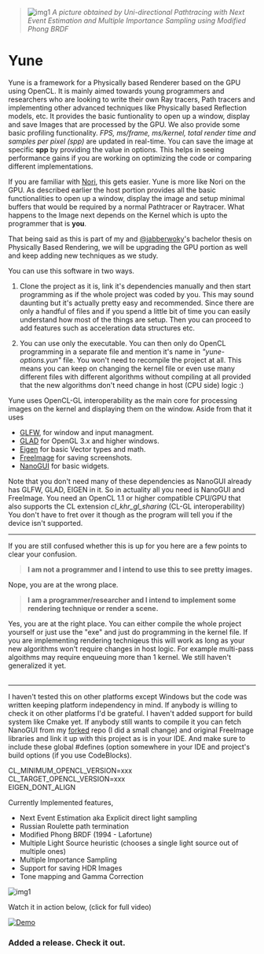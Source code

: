 >![img1](https://raw.githubusercontent.com/gallickgunner/Yune/Pictures/hdr.jpg)
>*A picture obtained by Uni-directional Pathtracing with Next Event Estimation and Multiple Importance Sampling using Modified Phong BRDF*

# Yune

Yune is a framework for a Physically based Renderer based on the GPU using OpenCL. It is mainly aimed towards young programmers and researchers who are looking to write their own Ray tracers, Path tracers and implementing other advanced techniques like Physically based Reflection models, etc. It provides the basic funtionality to open up a window, display and save Images that are processed by the GPU. We also provide some basic profiling functionality. *FPS, ms/frame, ms/kernel, total render time and samples per pixel (spp)* are updated in real-time. You can save the image at specific **spp** by providing the value in options. This helps in seeing performance gains if you are working on optimizing the code or comparing different implementations.

If you are familiar with [Nori](https://github.com/wjakob/nori), this gets easier. Yune is more like Nori on the GPU. As described earlier the host portion provides all the basic functionalities to open up a window, display the image and setup minimal buffers that would be required by a normal Pathtracer or Raytracer. What happens to the Image next depends on the Kernel which is upto the programmer that is **you**.

That being said as this is part of my and [@jabberwoky](https://github.com/jabberw0ky)'s bachelor thesis on Physically Based Rendering, we will be upgrading the GPU portion as well and keep adding new techniques as we study.

You can use this software in two ways.

1. Clone the project as it is, link it's dependencies manually and then start programming as if the whole project was coded by you. This may sound daunting but it's actually pretty easy and recommended. Since there are only a handful of files and if you spend a little bit of time you can easily understand how most of the things are setup. Then you can proceed to add features such as acceleration data structures etc.

2. You can use only the executable. You can then only do OpenCL programming in a separate file and mention it's name in *"yune-options.yun"* file. You won't need to recompile the project at all. This means you can keep on changing the kernel file or even use many different files with different algorithms without compiling at all provided that the new algorithms don't need change in host (CPU side) logic :)

Yune uses OpenCL-GL interoperability as the main core for processing images on the kernel and displaying them on the window. Aside from that it uses 

* [GLFW](https://github.com/glfw/glfw), for window and input managment.
* [GLAD](https://github.com/Dav1dde/glad) for OpenGL 3.x and higher windows.
* [Eigen](https://github.com/eigenteam/eigen-git-mirror) for basic Vector types and math.
* [FreeImage](http://freeimage.sourceforge.net) for saving screenshots.
* [NanoGUI](https://github.com/wjakob/nanogui) for basic widgets.

Note that you don't need many of these dependencies as NanoGUI already has GLFW, GLAD, EIGEN in it. So in actuality all you need is NanoGUI and FreeImage. You need an OpenCL 1.1 or higher compatible CPU/GPU that also supports the CL extension *cl_khr_gl_sharing* (CL-GL interoperability) You don't have to fret over it though as the program will tell you if the device isn't supported. 

---
If you are still confused whether this is up for you here are a few points to clear your confusion.

>**I am not a programmer and I intend to use this to see pretty images.**

Nope, you are at the wrong place. 
<br/>

>**I am a programmer/researcher and I intend to implement some rendering technique or render a scene.**

Yes, you are at the right place. You can either compile the whole project yourself or just use the "exe" and just do programming in the kernel file. If you are implementing rendering techniqeus this will work as long as your new algorithms won't require changes in host logic. For example multi-pass algoithms may require enqueuing more than 1 kernel. We still haven't generalized it yet.
<br/>
<br/>

 ---
I haven't tested this on other platforms except Windows but the code was written keeping platform independency in mind. If anybody is willing to check it on other platforms I'd be grateful. I haven't added support for build system like Cmake yet. If anybody still wants to compile it you can fetch NanoGUI from my [forked](https://github.com/gallickgunner/nanogui) repo (I did a small change) and original FreeImage libraries and link it up with this project as is in your IDE. And make sure to include these global #defines (option somewhere in your IDE and project's build options (if you use CodeBlocks).

CL_MINIMUM_OPENCL_VERSION=xxx<br/>
CL_TARGET_OPENCL_VERSION=xxx<br/>
EIGEN_DONT_ALIGN

Currently Implemented features,
* Next Event Estimation aka Explicit direct light sampling
* Russian Roulette path termination
* Modified Phong BRDF (1994 - Lafortune)
* Multiple Light Source heuristic (chooses a single light source out of multiple ones)
* Multiple Importance Sampling
* Support for saving HDR Images
* Tone mapping and Gamma Correction

 

![img1](https://raw.githubusercontent.com/gallickgunner/Yune/Pictures/hdr3.jpg)

Watch it in action below, (click for full video)

[![Demo](https://i.imgur.com/jKqjYut.gif)](https://www.youtube.com/watch?v=PrbROGU0ztE)

### Added a release. Check it out.




 
